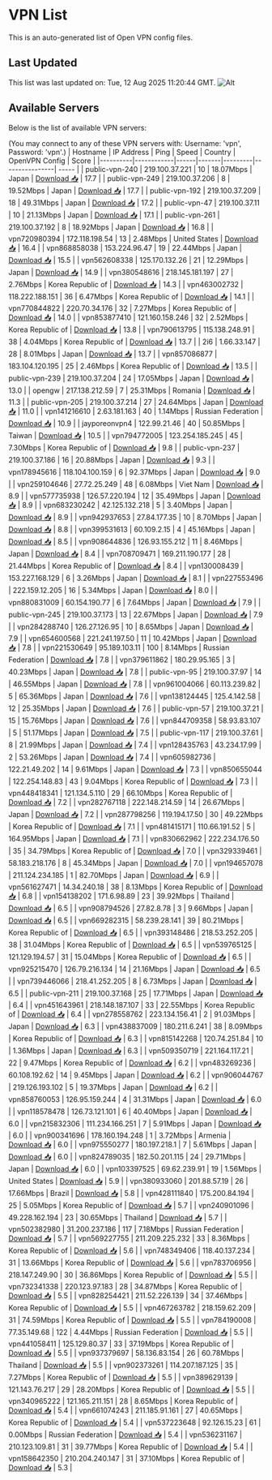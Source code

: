 # VPN List

This is an auto-generated list of Open VPN config files.

## Last Updated

This list was last updated on: Tue, 12 Aug 2025 11:20:44 GMT.
![Alt](https://repobeats.axiom.co/api/embed/186b98318ef1479477931607c1ad7d823f12451f.svg "Repobeats analytics image")

## Available Servers

Below is the list of available VPN servers:

(You may connect to any of these VPN servers with: Username: 'vpn', Password: 'vpn'.)
| Hostname | IP Address | Ping | Speed | Country | OpenVPN Config | Score |
|----------|------------|------|-------|---------|----------------| ----- |
| public-vpn-240 | 219.100.37.221 | 10 | 18.07Mbps | Japan | [Download 📥](./configs/server_0_JP.ovpn) | 17.7 |
| public-vpn-249 | 219.100.37.206 | 8 | 19.52Mbps | Japan | [Download 📥](./configs/server_1_JP.ovpn) | 17.7 |
| public-vpn-192 | 219.100.37.209 | 18 | 49.31Mbps | Japan | [Download 📥](./configs/server_2_JP.ovpn) | 17.2 |
| public-vpn-47 | 219.100.37.11 | 10 | 21.13Mbps | Japan | [Download 📥](./configs/server_3_JP.ovpn) | 17.1 |
| public-vpn-261 | 219.100.37.192 | 8 | 18.92Mbps | Japan | [Download 📥](./configs/server_4_JP.ovpn) | 16.8 |
| vpn720980394 | 172.118.198.54 | 13 | 2.48Mbps | United States | [Download 📥](./configs/server_5_US.ovpn) | 16.4 |
| vpn868858038 | 153.224.96.47 | 19 | 22.44Mbps | Japan | [Download 📥](./configs/server_6_JP.ovpn) | 15.5 |
| vpn562608338 | 125.170.132.26 | 21 | 12.29Mbps | Japan | [Download 📥](./configs/server_7_JP.ovpn) | 14.9 |
| vpn380548616 | 218.145.181.197 | 27 | 2.76Mbps | Korea Republic of | [Download 📥](./configs/server_8_KR.ovpn) | 14.3 |
| vpn463002732 | 118.222.188.151 | 36 | 6.47Mbps | Korea Republic of | [Download 📥](./configs/server_9_KR.ovpn) | 14.1 |
| vpn770844822 | 220.70.34.176 | 32 | 7.27Mbps | Korea Republic of | [Download 📥](./configs/server_10_KR.ovpn) | 14.0 |
| vpn853877410 | 121.160.158.246 | 32 | 2.52Mbps | Korea Republic of | [Download 📥](./configs/server_11_KR.ovpn) | 13.8 |
| vpn790613795 | 115.138.248.91 | 38 | 4.04Mbps | Korea Republic of | [Download 📥](./configs/server_12_KR.ovpn) | 13.7 |
| 2i6 | 1.66.33.147 | 28 | 8.01Mbps | Japan | [Download 📥](./configs/server_13_JP.ovpn) | 13.7 |
| vpn857086877 | 183.104.120.195 | 25 | 2.46Mbps | Korea Republic of | [Download 📥](./configs/server_14_KR.ovpn) | 13.5 |
| public-vpn-239 | 219.100.37.204 | 24 | 17.05Mbps | Japan | [Download 📥](./configs/server_15_JP.ovpn) | 13.0 |
| opengw | 217.138.212.59 | 7 | 25.31Mbps | Romania | [Download 📥](./configs/server_16_RO.ovpn) | 11.3 |
| public-vpn-205 | 219.100.37.214 | 27 | 24.64Mbps | Japan | [Download 📥](./configs/server_17_JP.ovpn) | 11.0 |
| vpn141216610 | 2.63.181.163 | 40 | 1.14Mbps | Russian Federation | [Download 📥](./configs/server_18_RU.ovpn) | 10.9 |
| jayporeonvpn4 | 122.99.21.46 | 40 | 50.85Mbps | Taiwan | [Download 📥](./configs/server_19_TW.ovpn) | 10.5 |
| vpn794772005 | 123.254.185.245 | 45 | 7.30Mbps | Korea Republic of | [Download 📥](./configs/server_20_KR.ovpn) | 9.8 |
| public-vpn-237 | 219.100.37.186 | 16 | 20.88Mbps | Japan | [Download 📥](./configs/server_21_JP.ovpn) | 9.3 |
| vpn178945616 | 118.104.100.159 | 6 | 92.37Mbps | Japan | [Download 📥](./configs/server_22_JP.ovpn) | 9.0 |
| vpn259104646 | 27.72.25.249 | 48 | 6.08Mbps | Viet Nam | [Download 📥](./configs/server_23_VN.ovpn) | 8.9 |
| vpn577735938 | 126.57.220.194 | 12 | 35.49Mbps | Japan | [Download 📥](./configs/server_24_JP.ovpn) | 8.9 |
| vpn683230242 | 42.125.132.218 | 5 | 3.40Mbps | Japan | [Download 📥](./configs/server_25_JP.ovpn) | 8.9 |
| vpn942937653 | 27.84.177.35 | 10 | 8.70Mbps | Japan | [Download 📥](./configs/server_26_JP.ovpn) | 8.8 |
| vpn399531613 | 60.109.2.15 | 4 | 45.16Mbps | Japan | [Download 📥](./configs/server_27_JP.ovpn) | 8.5 |
| vpn908644836 | 126.93.155.212 | 11 | 8.46Mbps | Japan | [Download 📥](./configs/server_28_JP.ovpn) | 8.4 |
| vpn708709471 | 169.211.190.177 | 28 | 21.44Mbps | Korea Republic of | [Download 📥](./configs/server_29_KR.ovpn) | 8.4 |
| vpn130008439 | 153.227.168.129 | 6 | 3.26Mbps | Japan | [Download 📥](./configs/server_30_JP.ovpn) | 8.1 |
| vpn227553496 | 222.159.12.205 | 16 | 5.34Mbps | Japan | [Download 📥](./configs/server_31_JP.ovpn) | 8.0 |
| vpn880831009 | 60.154.190.77 | 6 | 7.64Mbps | Japan | [Download 📥](./configs/server_32_JP.ovpn) | 7.9 |
| public-vpn-245 | 219.100.37.173 | 13 | 22.67Mbps | Japan | [Download 📥](./configs/server_33_JP.ovpn) | 7.9 |
| vpn284288740 | 126.27.126.95 | 10 | 8.65Mbps | Japan | [Download 📥](./configs/server_34_JP.ovpn) | 7.9 |
| vpn654600568 | 221.241.197.50 | 11 | 10.42Mbps | Japan | [Download 📥](./configs/server_35_JP.ovpn) | 7.8 |
| vpn221530649 | 95.189.103.11 | 100 | 8.14Mbps | Russian Federation | [Download 📥](./configs/server_36_RU.ovpn) | 7.8 |
| vpn379611862 | 180.29.95.165 | 3 | 40.23Mbps | Japan | [Download 📥](./configs/server_37_JP.ovpn) | 7.8 |
| public-vpn-95 | 219.100.37.97 | 14 | 46.55Mbps | Japan | [Download 📥](./configs/server_38_JP.ovpn) | 7.8 |
| vpn961004066 | 60.113.239.82 | 5 | 65.36Mbps | Japan | [Download 📥](./configs/server_39_JP.ovpn) | 7.6 |
| vpn138124445 | 125.4.142.58 | 12 | 25.35Mbps | Japan | [Download 📥](./configs/server_40_JP.ovpn) | 7.6 |
| public-vpn-57 | 219.100.37.21 | 15 | 15.76Mbps | Japan | [Download 📥](./configs/server_41_JP.ovpn) | 7.6 |
| vpn844709358 | 58.93.83.107 | 5 | 51.17Mbps | Japan | [Download 📥](./configs/server_42_JP.ovpn) | 7.5 |
| public-vpn-117 | 219.100.37.61 | 8 | 21.99Mbps | Japan | [Download 📥](./configs/server_43_JP.ovpn) | 7.4 |
| vpn128435763 | 43.234.17.99 | 2 | 53.26Mbps | Japan | [Download 📥](./configs/server_44_JP.ovpn) | 7.4 |
| vpn605982736 | 122.21.49.202 | 14 | 9.61Mbps | Japan | [Download 📥](./configs/server_45_JP.ovpn) | 7.3 |
| vpn850655044 | 122.254.148.83 | 43 | 9.04Mbps | Korea Republic of | [Download 📥](./configs/server_46_KR.ovpn) | 7.3 |
| vpn448418341 | 121.134.5.110 | 29 | 66.10Mbps | Korea Republic of | [Download 📥](./configs/server_47_KR.ovpn) | 7.2 |
| vpn282767118 | 222.148.214.59 | 14 | 26.67Mbps | Japan | [Download 📥](./configs/server_48_JP.ovpn) | 7.2 |
| vpn287798256 | 119.194.17.50 | 30 | 49.22Mbps | Korea Republic of | [Download 📥](./configs/server_49_KR.ovpn) | 7.1 |
| vpn481415171 | 110.66.191.52 | 5 | 164.95Mbps | Japan | [Download 📥](./configs/server_50_JP.ovpn) | 7.1 |
| vpn830662962 | 222.234.176.50 | 35 | 34.79Mbps | Korea Republic of | [Download 📥](./configs/server_51_KR.ovpn) | 7.0 |
| vpn329339461 | 58.183.218.176 | 8 | 45.34Mbps | Japan | [Download 📥](./configs/server_52_JP.ovpn) | 7.0 |
| vpn194657078 | 211.124.234.185 | 1 | 82.70Mbps | Japan | [Download 📥](./configs/server_53_JP.ovpn) | 6.9 |
| vpn561627471 | 14.34.240.18 | 38 | 8.13Mbps | Korea Republic of | [Download 📥](./configs/server_54_KR.ovpn) | 6.8 |
| vpn154138202 | 171.6.98.89 | 23 | 39.92Mbps | Thailand | [Download 📥](./configs/server_55_TH.ovpn) | 6.5 |
| vpn908794526 | 27.82.8.78 | 3 | 9.66Mbps | Japan | [Download 📥](./configs/server_56_JP.ovpn) | 6.5 |
| vpn669282315 | 58.239.28.141 | 39 | 80.21Mbps | Korea Republic of | [Download 📥](./configs/server_57_KR.ovpn) | 6.5 |
| vpn393148486 | 218.53.252.205 | 38 | 31.04Mbps | Korea Republic of | [Download 📥](./configs/server_58_KR.ovpn) | 6.5 |
| vpn539765125 | 121.129.194.57 | 31 | 15.04Mbps | Korea Republic of | [Download 📥](./configs/server_59_KR.ovpn) | 6.5 |
| vpn925215470 | 126.79.216.134 | 14 | 21.16Mbps | Japan | [Download 📥](./configs/server_60_JP.ovpn) | 6.5 |
| vpn739446066 | 218.41.252.205 | 8 | 6.73Mbps | Japan | [Download 📥](./configs/server_61_JP.ovpn) | 6.5 |
| public-vpn-211 | 219.100.37.168 | 25 | 17.71Mbps | Japan | [Download 📥](./configs/server_62_JP.ovpn) | 6.4 |
| vpn451643961 | 218.148.187.107 | 33 | 22.55Mbps | Korea Republic of | [Download 📥](./configs/server_63_KR.ovpn) | 6.4 |
| vpn278558762 | 223.134.156.41 | 2 | 91.03Mbps | Japan | [Download 📥](./configs/server_64_JP.ovpn) | 6.3 |
| vpn438837009 | 180.211.6.241 | 38 | 8.09Mbps | Korea Republic of | [Download 📥](./configs/server_65_KR.ovpn) | 6.3 |
| vpn815142268 | 120.74.251.84 | 10 | 1.36Mbps | Japan | [Download 📥](./configs/server_66_JP.ovpn) | 6.3 |
| vpn509350719 | 221.164.117.21 | 22 | 9.47Mbps | Korea Republic of | [Download 📥](./configs/server_67_KR.ovpn) | 6.2 |
| vpn483269236 | 60.108.192.62 | 14 | 9.45Mbps | Japan | [Download 📥](./configs/server_68_JP.ovpn) | 6.2 |
| vpn906044767 | 219.126.193.102 | 5 | 19.37Mbps | Japan | [Download 📥](./configs/server_69_JP.ovpn) | 6.2 |
| vpn858760053 | 126.95.159.244 | 4 | 31.31Mbps | Japan | [Download 📥](./configs/server_70_JP.ovpn) | 6.0 |
| vpn118578478 | 126.73.121.101 | 6 | 40.40Mbps | Japan | [Download 📥](./configs/server_71_JP.ovpn) | 6.0 |
| vpn215832306 | 111.234.166.251 | 7 | 5.91Mbps | Japan | [Download 📥](./configs/server_72_JP.ovpn) | 6.0 |
| vpn900341696 | 178.160.194.248 | 1 | 3.72Mbps | Armenia | [Download 📥](./configs/server_73_AM.ovpn) | 6.0 |
| vpn975550277 | 180.197.218.1 | 7 | 5.61Mbps | Japan | [Download 📥](./configs/server_74_JP.ovpn) | 6.0 |
| vpn824789035 | 182.50.201.115 | 24 | 29.71Mbps | Japan | [Download 📥](./configs/server_75_JP.ovpn) | 6.0 |
| vpn103397525 | 69.62.239.91 | 19 | 1.56Mbps | United States | [Download 📥](./configs/server_76_US.ovpn) | 5.9 |
| vpn380933060 | 201.88.57.19 | 26 | 17.66Mbps | Brazil | [Download 📥](./configs/server_77_BR.ovpn) | 5.8 |
| vpn428111840 | 175.200.84.194 | 25 | 5.05Mbps | Korea Republic of | [Download 📥](./configs/server_78_KR.ovpn) | 5.7 |
| vpn240901096 | 49.228.162.194 | 23 | 30.65Mbps | Thailand | [Download 📥](./configs/server_79_TH.ovpn) | 5.7 |
| vpn502382980 | 31.200.237.186 | 117 | 7.18Mbps | Russian Federation | [Download 📥](./configs/server_80_RU.ovpn) | 5.7 |
| vpn569227755 | 211.209.225.232 | 33 | 8.36Mbps | Korea Republic of | [Download 📥](./configs/server_81_KR.ovpn) | 5.6 |
| vpn748349406 | 118.40.137.234 | 31 | 13.66Mbps | Korea Republic of | [Download 📥](./configs/server_82_KR.ovpn) | 5.6 |
| vpn783706956 | 218.147.249.90 | 30 | 36.86Mbps | Korea Republic of | [Download 📥](./configs/server_83_KR.ovpn) | 5.5 |
| vpn732341338 | 220.123.97.183 | 28 | 34.87Mbps | Korea Republic of | [Download 📥](./configs/server_84_KR.ovpn) | 5.5 |
| vpn828254421 | 211.52.226.139 | 34 | 37.46Mbps | Korea Republic of | [Download 📥](./configs/server_85_KR.ovpn) | 5.5 |
| vpn467263782 | 218.159.62.209 | 31 | 74.59Mbps | Korea Republic of | [Download 📥](./configs/server_86_KR.ovpn) | 5.5 |
| vpn784190008 | 77.35.149.68 | 122 | 4.44Mbps | Russian Federation | [Download 📥](./configs/server_87_RU.ovpn) | 5.5 |
| vpn441058411 | 125.129.80.37 | 33 | 37.19Mbps | Korea Republic of | [Download 📥](./configs/server_88_KR.ovpn) | 5.5 |
| vpn937379697 | 58.136.83.154 | 26 | 60.78Mbps | Thailand | [Download 📥](./configs/server_89_TH.ovpn) | 5.5 |
| vpn902373261 | 114.207.187.125 | 35 | 7.27Mbps | Korea Republic of | [Download 📥](./configs/server_90_KR.ovpn) | 5.5 |
| vpn389629139 | 121.143.76.217 | 29 | 28.20Mbps | Korea Republic of | [Download 📥](./configs/server_91_KR.ovpn) | 5.5 |
| vpn340965222 | 121.165.211.151 | 28 | 8.65Mbps | Korea Republic of | [Download 📥](./configs/server_92_KR.ovpn) | 5.4 |
| vpn661074243 | 211.185.91.161 | 27 | 40.65Mbps | Korea Republic of | [Download 📥](./configs/server_93_KR.ovpn) | 5.4 |
| vpn537223648 | 92.126.15.23 | 61 | 0.00Mbps | Russian Federation | [Download 📥](./configs/server_94_RU.ovpn) | 5.4 |
| vpn536231167 | 210.123.109.81 | 31 | 39.77Mbps | Korea Republic of | [Download 📥](./configs/server_95_KR.ovpn) | 5.4 |
| vpn158642350 | 210.204.240.147 | 31 | 37.10Mbps | Korea Republic of | [Download 📥](./configs/server_96_KR.ovpn) | 5.3 |
